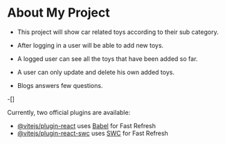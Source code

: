 # About My Project

- This project will show car related toys according to their sub category.

- After logging in a user will be able to add new toys.

- A logged user can see all the toys that have been added so far.

- A user can only update and delete his own added toys.

- Blogs answers few questions.

-[]

Currently, two official plugins are available:

- [@vitejs/plugin-react](https://github.com/vitejs/vite-plugin-react/blob/main/packages/plugin-react/README.md) uses [Babel](https://babeljs.io/) for Fast Refresh
- [@vitejs/plugin-react-swc](https://github.com/vitejs/vite-plugin-react-swc) uses [SWC](https://swc.rs/) for Fast Refresh

